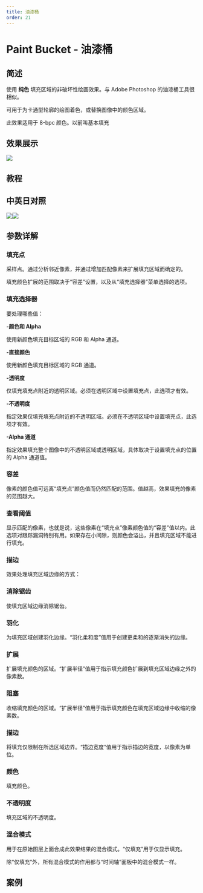 ```yaml
---
title: 油漆桶
order: 21
---
```


# Paint Bucket - 油漆桶

## 简述

使用 **纯色** 填充区域的非破坏性绘画效果。与 Adobe Photoshop 的油漆桶工具很相似。

可用于为卡通型轮廓的绘图着色，或替换图像中的颜色区域。

此效果适用于 8-bpc 颜色。以前叫基本填充

## 效果展示

![](https://cdn.yuelili.com/20211230163338.png)

## 教程

## 中英日对照

![](https://mir.yuelili.com/user/AE/effects/AE-Effects-Generate-Paint_Bucket.png)![](https://mir.yuelili.com/user/AE/effects/AE-Effects-Generate-Paint_Bucket_cn.png)

## 参数详解

### 填充点

采样点。通过分析邻近像素，并通过增加匹配像素来扩展填充区域而确定的。

填充颜色扩展的范围取决于“容差”设置，以及从“填充选择器”菜单选择的选项。

### 填充选择器

要处理哪些值：

**-颜色和 Alpha**

使用新颜色填充目标区域的 RGB 和 Alpha 通道。

**-直接颜色**

使用新颜色填充目标区域的 RGB 通道。

**-透明度**

仅填充填充点附近的透明区域。必须在透明区域中设置填充点，此选项才有效。

**-不透明度**

指定效果仅填充填充点附近的不透明区域。必须在不透明区域中设置填充点，此选项才有效。

**-Alpha 通道**

指定效果填充整个图像中的不透明区域或透明区域，具体取决于设置填充点的位置的 Alpha 通道值。

### 容差

像素的颜色值可远离“填充点”颜色值而仍然匹配的范围。值越高，效果填充的像素的范围越大。

### 查看阈值

显示匹配的像素，也就是说，这些像素在“填充点”像素颜色值的“容差”值以内。此选项对跟踪漏洞特别有用。如果存在小间隙，则颜色会溢出，并且填充区域不能进行填充。

### 描边

效果处理填充区域边缘的方式：

### 消除锯齿

使填充区域边缘消除锯齿。

### 羽化

为填充区域创建羽化边缘。“羽化柔和度”值用于创建更柔和的逐渐消失的边缘。

### 扩展

扩展填充颜色的区域。“扩展半径”值用于指示填充颜色扩展到填充区域边缘之外的像素数。

### 阻塞

收缩填充颜色的区域。“扩展半径”值用于指示填充颜色在填充区域边缘中收缩的像素数。

### 描边

将填充仅限制在所选区域边界。“描边宽度”值用于指示描边的宽度，以像素为单位。

### 颜色

填充颜色。

### 不透明度

填充区域的不透明度。

### 混合模式

用于在原始图层上面合成此效果结果的混合模式。“仅填充”用于仅显示填充。

除“仅填充”外，所有混合模式的作用都与“时间轴”面板中的混合模式一样。

## 案例
